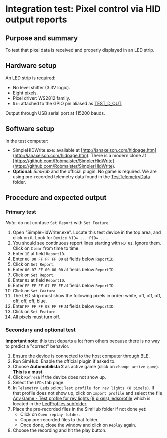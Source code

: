 # Integration test: Pixel control via HID output reports

## Purpose and summary

To test that pixel data is received and properly displayed in an LED strip.

## Hardware setup

An LED strip is required:

- No level shifter (3.3V logic).
- Eight pixels.
- Pixel driver: WS2812 family.
- `Din` attached to the GPIO pin aliased as [TEST_D_OUT](../../../include/debugUtils.h)

Output through USB serial port at 115200 bauds.

## Software setup

In the test computer:

- SimpleHIDWrite.exe: available at [http://janaxelson.com/hidpage.htm](http://janaxelson.com/hidpage.htm).
  There is a modern clone at [https://github.com/Robmaister/SimplerHidWrite](https://github.com/Robmaister/SimplerHidWrite).
- **Optional**: *SimHub* and the official plugin.
  No game is required. We are using pre-recorded telemetry data found in the
  [TestTelemetryData](../TelemetryIntegrationTest/TestTelemetryData/) folder.

## Procedure and expected output

### Primary test

*Note*: do not confuse `Set Report` with `Set Feature`.

1. Open "SimpleHidWriter.exe". Locate this test device in the top area, and click on it.
   Look for `Device VID= ... PID= ...`.
2. You should see continuous report lines starting with `RD 01`.
   Ignore them. Click on `Clear` from time to time.
3. Enter `1E` at field `ReportID`.
4. Enter `00 00 FF FF FF 00` at fields below `ReportID`.
5. Click on `Set Report`.
6. Enter `00 07 FF 00 00 00` at fields below `ReportID`.
7. Click on `Set Report`.
8. Enter `03` at field `ReportID`.
9. Enter `FF FF FF 07 FF FF` at fields below `ReportID`.
10. Click on `Set Feature`.
11. The LED strip must show the following pixels in order:
    white, off, off, off, off, off, off, blue.
12. Enter `FF FF FF 08 FF FF` at fields below `ReportID`.
13. Click on `Set Feature`.
14. All pixels must turn off.

### Secondary and **optional** test

**Important note**:
this test departs a lot from others because there is no way to predict
a "correct" behavior.

1. Ensure the device is connected to the host computer through BLE.
2. Run SimHub. Enable the official plugin if asked to.
3. Choose **Automobilista 2** as active game (click on `change active game`).
   **This is a must**.
4. Click `Refresh` if the device does not show up.
5. Select the `LEDs` tab page.
6. In `Telemetry Leds` select `Test profile for rev lights (8 pixels)`.
   If that profile does not show up, click on `Import profile` and
   select the file
   [Any Game - Test profile for rev lights (8 pixels).ledsprofile](<./LedProfiles/Any Game - Test profile for rev lights (8 pixels).ledsprofile>)
   which is located in the [LedProfiles subfolder](./LedProfiles/).
7. Place the pre-recorded files in the SimHub folder if not done yet:
   - Click on `Open replay folder`.
   - Copy pre-recorded files to that folder.
   - Once done, close the window and click on `Replay` again.
8. Choose the recording and hit the play button.
